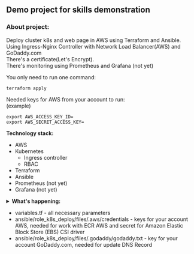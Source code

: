 ## <b>Demo project for skills demonstration</b>

### About project: 
Deploy cluster k8s and web page in AWS using Terraform and Ansible.<br /> 
Using Ingress-Nginx Controller with Network Load Balancer(AWS) and GoDaddy.com<br />
There's a certificate(Let's Encrypt).<br />
There's monitoring using Prometheus and Grafana (not yet)<br />

You only need to run one command: 
```
terraform apply 
```
Needed keys for AWS from your account to run:<br />
(example)
```
export AWS_ACCESS_KEY_ID=
export AWS_SECRET_ACCESS_KEY=
```

**Technology stack:**
- AWS
- Kubernetes
  - Ingress controller
  - RBAC
- Terraform
- Ansible
- Prometheus (not yet)
- Grafana (not yet)

<details><summary>
<b>What's happening:</b>
</summary>
1. Terrafrom<br />
        - Creating _VPC_, <em>Subnet</em>, _ECR_, _Instances_, _NLB_ etc in AWS. Creating necessary files for Ansible.<br /> 
        - Then Ansible runs.<br />
2. Ansible<br />
        - Deploing cluster k8s with CRI-O.<br />
        - Deploing our web(simple - 1 html) using Helm.<br />
</details>


- variables.tf - all necessary parameters
- ansible/role_k8s_deploy/files/.aws/credentials - keys for your account AWS, needed for work with ECR AWS and secret for Amazon Elastic Block Store (EBS) CSI driver
- ansible/role_k8s_deploy/files/.godaddy/godaddy.txt - key for your account GoDaddy.com, needed for update DNS Record

